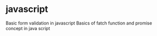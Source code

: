 # javascript
Basic form validation in javascript
Basics of fatch function and promise concept in java script
